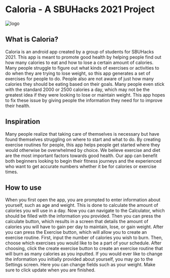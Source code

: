 # Caloria - A SBUHacks 2021 Project

![logo](https://imgur.com/HLfN5nQ)

## What is Caloria?

Caloria is an android app created by a group of students for SBUHacks 2021. 
This app is meant to promote good health by helping people find out how many calories to eat and how to lose a certain amount of calories.
Many people struggle to figure out what kinds of exercises or activities to do when they are trying to lose weight, so this app generates a set of exercises for people to do.
People also are not aware of just how many calories they should be eating based on their goals. 
Many people even stick with the standard 2000 or 2500 calories a day, which may not be the greatest idea if they were looking to lose or maintain weight.
This app hopes to fix these issue by giving people the information they need for to improve their health.
## Inspiration

Many people realize that taking care of themselves is necessary but have found themselves struggling on where to start and what to do. 
By creating exercise routines for people, this app helps people get started where they would otherwise be overwhelmed by choice.
We believe exercise and diet are the most important factors towards good health. 
Our app can benefit both beginners looking to begin their fitness journeys and the experienced who want to get accurate numbers whether it be for calories or exercise times.

## How to use

When you first open the app, you are prompted to enter information about yourself, such as age and weight. 
This is done to calculate the amount of calories you will use in a day.
Now you can navigate to the Calculator, which should be filled with the information you provided.
Then you can press the calculate button, which results in a screen that details the amount of calories you will have to gain per day to maintain, lose, or gain weight.
After you can press the Exercise button, which will allow you to create an exercise routine.
First, input the number of calories you wish to burn. Then, choose which exercises you would like to be a part of your schedule. 
After choosing, click the create exercise button to create an exercise routine that will burn as many calories as you inputted.
If you would ever like to change the information you initially provided about yourself, you may go to the Settings screen.
Here you can change fields such as your weight. Make sure to click update when you are finished.
